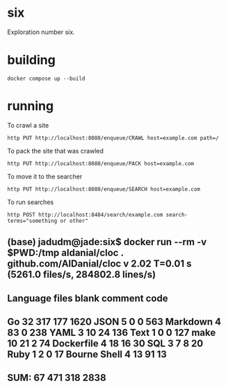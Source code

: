 # six

Exploration number six.

# building

```
docker compose up --build
```

# running

To crawl a site

```
http PUT http://localhost:8080/enqueue/CRAWL host=example.com path=/
```

To pack the site that was crawled

```
http PUT http://localhost:8080/enqueue/PACK host=example.com
```

To move it to the searcher

```
http PUT http://localhost:8080/enqueue/SEARCH host=example.com
```

To run searches

```
http POST http://localhost:8484/search/example.com search-terms="something or other"
```


(base) jadudm@jade:six$ docker run --rm -v $PWD:/tmp aldanial/cloc .
github.com/AlDanial/cloc v 2.02  T=0.01 s (5261.0 files/s, 284802.8 lines/s)
-------------------------------------------------------------------------------
Language                     files          blank        comment           code
-------------------------------------------------------------------------------
Go                              32            317            177           1620
JSON                             5              0              0            563
Markdown                         4             83              0            238
YAML                             3             10             24            136
Text                             1              0              0            127
make                            10             21              2             74
Dockerfile                       4             18             16             30
SQL                              3              7              8             20
Ruby                             1              2              0             17
Bourne Shell                     4             13             91             13
-------------------------------------------------------------------------------
SUM:                            67            471            318           2838
-------------------------------------------------------------------------------